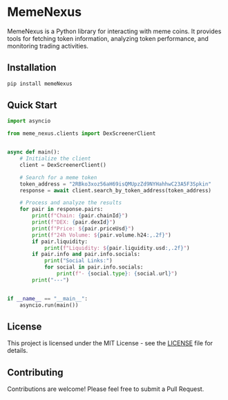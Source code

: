 # MemeNexus

MemeNexus is a Python library for interacting with meme coins. It provides tools for fetching token information, analyzing token performance, and monitoring trading activities.

## Installation

```bash
pip install memeNexus
```

## Quick Start

```python
import asyncio

from meme_nexus.clients import DexScreenerClient


async def main():
    # Initialize the client
    client = DexScreenerClient()

    # Search for a meme token
    token_address = "2RBko3xoz56aH69isQMUpzZd9NYHahhwC23A5F3Spkin"
    response = await client.search_by_token_address(token_address)

    # Process and analyze the results
    for pair in response.pairs:
        print(f"Chain: {pair.chainId}")
        print(f"DEX: {pair.dexId}")
        print(f"Price: ${pair.priceUsd}")
        print(f"24h Volume: ${pair.volume.h24:,.2f}")
        if pair.liquidity:
            print(f"Liquidity: ${pair.liquidity.usd:,.2f}")
        if pair.info and pair.info.socials:
            print("Social Links:")
            for social in pair.info.socials:
                print(f"- {social.type}: {social.url}")
        print("---")


if __name__ == "__main__":
    asyncio.run(main())
```

## License

This project is licensed under the MIT License - see the [LICENSE](LICENSE) file for details.

## Contributing

Contributions are welcome! Please feel free to submit a Pull Request.